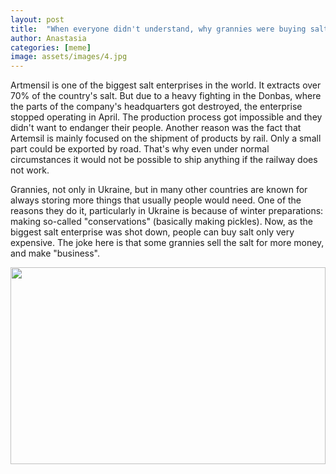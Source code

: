 ```yaml
---
layout: post
title:  "When everyone didn't understand, why grannies were buying salt. But they definitely knew something"
author: Anastasia
categories: [meme]
image: assets/images/4.jpg
---
```

Artmensil is one of the biggest salt enterprises in the world. It extracts over 70% of the country's salt. 
But due to a heavy fighting in the Donbas, where the parts of the company's headquarters got destroyed, the enterprise stopped operating in April. The production process got impossible and they didn't want to endanger their people. 
Another reason was the fact that Artemsil is mainly focused on the shipment of products by rail. Only a small part could be exported by road. That's why even under normal circumstances it would not be possible to ship anything if the railway does not work.

Grannies, not only in Ukraine, but in many other countries are known for always storing more things that usually people would need. One of the reasons they do it, particularly in Ukraine is because of winter preparations: making so-called "conservations" (basically making pickles). Now, as the biggest salt enterprise was shot down, people can buy salt only very expensive. The joke here is that some grannies sell the salt for more money, and make "business". 


<p><image style="width:100%;" height="315" src="http://pulmart.ru/wp-content/uploads/2017/02/0_171bee_78dcd053_orig.jpg" frameborder="0" allowfullscreen></image></p>